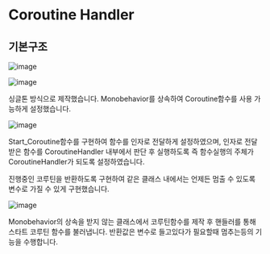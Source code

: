 # Coroutine Handler

## 기본구조

![image](https://github.com/KimDaeMins/Portfolio/assets/68540137/9df5de45-e4ce-4697-88b1-42899ce119f1)


![image](https://github.com/KimDaeMins/Portfolio/assets/68540137/a55e0bb3-87e3-4b65-b6ef-39eaa060b363)

싱글톤 방식으로 제작했습니다. Monobehavior를 상속하여 Coroutine함수를 사용 가능하게 설정했습니다.

![image](https://github.com/KimDaeMins/Portfolio/assets/68540137/cb986bd6-01fa-498c-b083-e4bef07dd38e)

Start_Coroutine함수를 구현하여 함수를 인자로 전달하게 설정하였으며, 인자로 전달받은 함수를 CoroutineHandler 내부에서 판단 후 실행하도록 즉 함수실행의 주체가 CoroutineHandler가 되도록 설정하였습니다.

진행중인 코루틴을 반환하도록 구현하여 같은 클래스 내에서는 언제든 멈출 수 있도록 변수로 가질 수 있게 구현했습니다.

![image](https://github.com/KimDaeMins/Portfolio/assets/68540137/86ce0c6f-5abd-4944-8c4d-81bc413a4070)

Monobehavior의 상속을 받지 않는 클래스에서 코루틴함수를 제작 후 핸들러를 통해 스타트 코루틴 함수를 불러냅니다. 반환값은 변수로 들고있다가 필요할때 멈추는등의 기능을 수행합니다.
